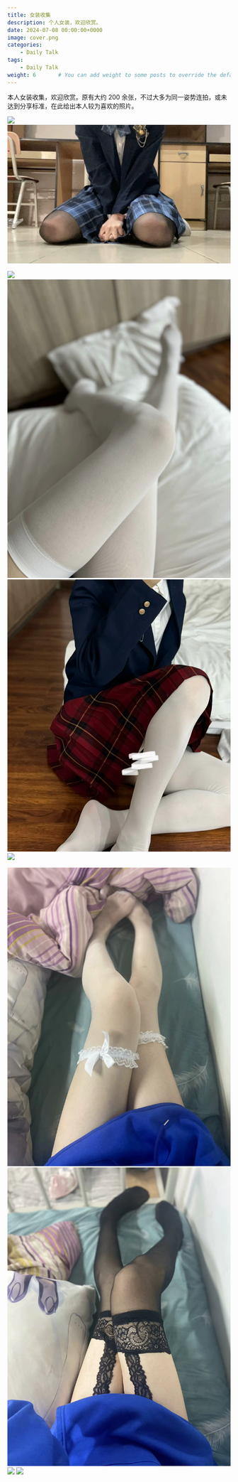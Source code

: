 ```yaml
---
title: 女装收集
description: 个人女装，欢迎欣赏。
date: 2024-07-08 00:00:00+0000
image: cover.png
categories:
    - Daily Talk
tags:
    - Daily Talk
weight: 6       # You can add weight to some posts to override the default sorting (date descending)
---
```


本人女装收集，欢迎欣赏。原有大约 200 余张，不过大多为同一姿势连拍，或未达到分享标准，在此给出本人较为喜欢的照片。

![](cover.png) ![](09.png)

![](01.png) ![](02.png) ![](03.png) ![](04.png)

![](05.png) ![](06.png) ![](07.png) ![](08.png)
